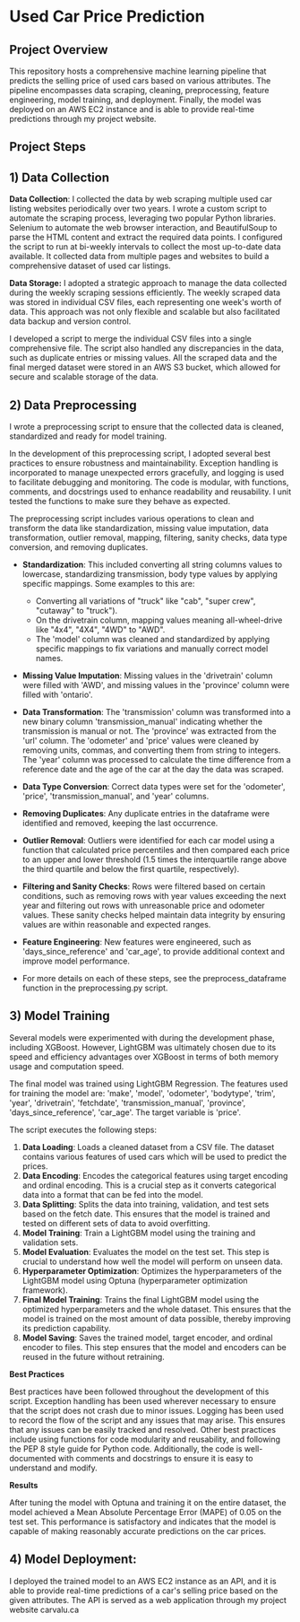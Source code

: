 # Used Car Price Prediction

## Project Overview
This repository hosts a comprehensive machine learning pipeline that predicts the selling price of used cars based on various attributes. The pipeline encompasses data scraping, cleaning, preprocessing, feature engineering, model training, and deployment. Finally, the model was deployed on an AWS EC2 instance and is able to provide real-time predictions through my project website.

## Project Steps

## 1) Data Collection
**Data Collection**: I collected the data by web scraping multiple used car listing websites periodically over two years. I wrote a custom script to automate the scraping process, leveraging two popular Python libraries. Selenium to automate the web browser interaction, and BeautifulSoup to parse the HTML content and extract the required data points. I configured the script to run at bi-weekly intervals to collect the most up-to-date data available. It collected data from multiple pages and websites to build a comprehensive dataset of used car listings.

**Data Storage:** I adopted a strategic approach to manage the data collected during the weekly scraping sessions efficiently. The weekly scraped data was stored in individual CSV files, each representing one week's worth of data. This approach was not only flexible and scalable but also facilitated data backup and version control. 

I developed a script to merge the individual CSV files into a single comprehensive file. The script also handled any discrepancies in the data, such as duplicate entries or missing values. All the scraped data and the final merged dataset were stored in an AWS S3 bucket, which allowed for secure and scalable storage of the data.

## 2) Data Preprocessing
I wrote a preprocessing script to ensure that the collected data is cleaned, standardized and ready for model training. 

In the development of this preprocessing script, I adopted several best practices to ensure robustness and maintainability. Exception handling is incorporated to manage unexpected errors gracefully, and logging is used to facilitate debugging and monitoring. The code is modular, with functions, comments, and docstrings used to enhance readability and reusability. I unit tested the functions to make sure they behave as expected.

The preprocessing script includes various operations to clean and transform the data like standardization, missing value imputation, data transformation, outlier removal, mapping, filtering, sanity checks, data type conversion, and removing duplicates. 

- **Standardization**: 
  This included converting all string columns values to lowercase, standardizing transmission, body type values by applying specific mappings. Some examples to this are:
  - Converting all variations of "truck" like "cab", "super crew", "cutaway" to "truck").
  - On the drivetrain column, mapping values meaning all-wheel-drive like "4x4", "4X4", "4WD" to "AWD". 
  - The 'model' column was cleaned and standardized by applying specific mappings to fix variations and manually correct model names.

- **Missing Value Imputation**:
  Missing values in the 'drivetrain' column were filled with 'AWD', and missing values in the 'province' column were filled with 'ontario'.

- **Data Transformation**:
  The 'transmission' column was transformed into a new binary column 'transmission_manual' indicating whether the transmission is manual or not. The 'province' was extracted from the 'url' column. The 'odometer' and 'price' values were cleaned by removing units, commas, and converting them from string to integers. The 'year' column was processed to calculate the time difference from a reference date and the age of the car at the day the data was scraped.
  
- **Data Type Conversion**: Correct data types were set for the 'odometer', 'price', 'transmission_manual', and 'year' columns.

-  **Removing Duplicates**: Any duplicate entries in the dataframe were identified and removed, keeping the last occurrence.

- **Outlier Removal**:
Outliers were identified for each car model using a function that calculated price percentiles and then compared each price to an upper and lower threshold (1.5 times the interquartile range above the third quartile and below the first quartile, respectively). 

- **Filtering and Sanity Checks**:
Rows were filtered based on certain conditions, such as removing rows with year values exceeding the next year and filtering out rows with unreasonable price and odometer values. These sanity checks helped maintain data integrity by ensuring values are within reasonable and expected ranges.

- **Feature Engineering**: New features were engineered, such as 'days_since_reference' and 'car_age', to provide additional context and improve model performance.
- For more details on each of these steps, see the preprocess_dataframe function in the preprocessing.py script.

## 3) Model Training 

Several models were experimented with during the development phase, including XGBoost. However, LightGBM was ultimately chosen due to its speed and efficiency advantages over XGBoost in terms of both memory usage and computation speed.

The final model was trained using LightGBM Regression. The features used for training the model are: 'make', 'model', 'odometer', 'bodytype', 'trim', 'year', 'drivetrain', 'fetchdate', 'transmission_manual', 'province', 'days_since_reference', 'car_age'. The target variable is 'price'.

The script executes the following steps:

1.  **Data Loading**: Loads a cleaned dataset from a CSV file. The dataset contains various features of used cars which will be used to predict the prices.
2.  **Data Encoding**: Encodes the categorical features using target encoding and ordinal encoding. This is a crucial step as it converts categorical data into a format that can be fed into the model.
3.  **Data Splitting**: Splits the data into training, validation, and test sets based on the fetch date. This ensures that the model is trained and tested on different sets of data to avoid overfitting.
4.  **Model Training**: Train a LightGBM model using the training and validation sets. 
5.  **Model Evaluation**: Evaluates the model on the test set. This step is crucial to understand how well the model will perform on unseen data.
6.  **Hyperparameter Optimization**: Optimizes the hyperparameters of the LightGBM model using Optuna (hyperparameter optimization framework).
7.  **Final Model Training**: Trains the final LightGBM model using the optimized hyperparameters and the whole dataset. This ensures that the model is trained on the most amount of data possible, thereby improving its prediction capability.
8.  **Model Saving**: Saves the trained model, target encoder, and ordinal encoder to files. This step ensures that the model and encoders can be reused in the future without retraining.

**Best Practices**

Best practices have been followed throughout the development of this script. Exception handling has been used wherever necessary to ensure that the script does not crash due to minor issues. Logging has been used to record the flow of the script and any issues that may arise. This ensures that any issues can be easily tracked and resolved. Other best practices include using functions for code modularity and reusability, and following the PEP 8 style guide for Python code. Additionally, the code is well-documented with comments and docstrings to ensure it is easy to understand and modify.

**Results**

After tuning the model with Optuna and training it on the entire dataset, the model achieved a Mean Absolute Percentage Error (MAPE) of 0.05 on the test set. This performance is satisfactory and indicates that the model is capable of making reasonably accurate predictions on the car prices.

## 4) Model Deployment: 
I deployed the trained model to an AWS EC2 instance as an API, and it is able to provide real-time predictions of a car's selling price based on the given attributes. The API is served as a web application through my project website carvalu.ca
